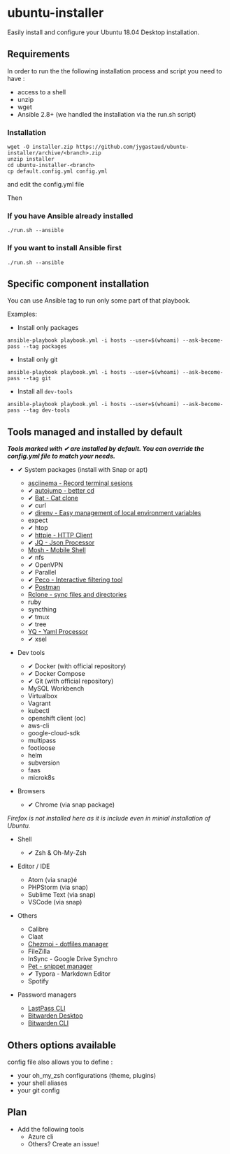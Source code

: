 # ubuntu-installer

Easily install and configure your Ubuntu 18.04 Desktop installation.

## Requirements

In order to run the the following installation process and script you need to have :

* access to a shell
* unzip
* wget
* Ansible 2.8+ (we handled the installation via the run.sh script)

### Installation

```
wget -O installer.zip https://github.com/jygastaud/ubuntu-installer/archive/<branch>.zip
unzip installer
cd ubuntu-installer-<branch>
cp default.config.yml config.yml
```

and edit the config.yml file

Then

### If you have Ansible already installed

```
./run.sh --ansible
```

### If you want to install Ansible first

```
./run.sh --ansible
```

## Specific component installation

You can use Ansible tag to run only some part of that playbook.

Examples:

* Install only packages

```
ansible-playbook playbook.yml -i hosts --user=$(whoami) --ask-become-pass --tag packages
```

* Install only git

```
ansible-playbook playbook.yml -i hosts --user=$(whoami) --ask-become-pass --tag git
```

* Install all `dev-tools`

```
ansible-playbook playbook.yml -i hosts --user=$(whoami) --ask-become-pass --tag dev-tools
```


## Tools managed and installed by default

***Tools marked with ✔ are installed by default. You can override the config.yml file to match your needs.***

* ✔ System packages (install with Snap or apt)
    * [asciinema - Record terminal sesions](https://asciinema.org/)
    * ✔ [autojump - better cd](https://github.com/wting/autojump)
    * ✔ [Bat - Cat clone](https://github.com/sharkdp/bat)
    * ✔ curl
    * ✔ [direnv - Easy management of local environment variables](https://direnv.net/)
    * expect
    * ✔ htop
    * ✔ [httpie - HTTP Client](https://github.com/jakubroztocil/httpie)
    * ✔ [JQ - Json Processor](https://github.com/stedolan/jq)
    * [Mosh - Mobile Shell](https://mosh.org/)
    * ✔ nfs
    * ✔ OpenVPN
    * ✔ Parallel
    * ✔ [Peco - Interactive filtering tool](https://github.com/peco/peco)
    * ✔ [Postman](https://www.getpostman.com/)
    * [Rclone - sync files and directories](https://rclone.org/)
    * ruby
    * syncthing
    * ✔ tmux
    * ✔ tree
    * [YQ - Yaml Processor](https://github.com/mikefarah/yq)
    * ✔ xsel

* Dev tools
  * ✔ Docker (with official repository)
  * ✔ Docker Compose
  * ✔ Git (with official repository)
  * MySQL Workbench
  * Virtualbox
  * Vagrant
  * kubectl
  * openshift client (oc)
  * aws-cli
  * google-cloud-sdk
  * multipass
  * footloose
  * helm
  * subversion
  * faas
  * microk8s

* Browsers
  * ✔ Chrome (via snap package)
  
*Firefox is not installed here as it is include even in minial installation of Ubuntu.*

* Shell
  * ✔ Zsh & Oh-My-Zsh

* Editor / IDE
  * Atom (via snap)é
  * PHPStorm (via snap)
  * Sublime Text (via snap)
  * VSCode (via snap)

* Others
  * Calibre
  * Claat
  * [Chezmoi - dotfiles manager](https://github.com/twpayne/chezmoi)
  * FileZilla
  * InSync - Google Drive Synchro
  * [Pet - snippet manager](https://github.com/knqyf263/pet)
  * ✔ Typora - Markdown Editor
  * Spotify

* Password managers
  * [LastPass CLI]()
  * [Bitwarden Desktop]()
  * [Bitwarden CLI]()

## Others options available

config file also allows you to define :

* your oh_my_zsh configurations (theme, plugins)
* your shell aliases
* your git config

## Plan

* Add the following tools
  * Azure cli
  * Others? Create an issue!
